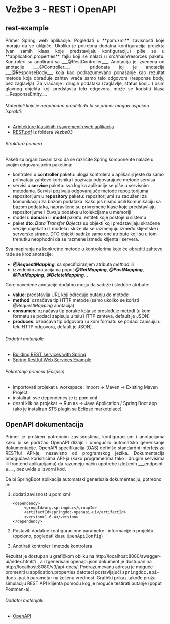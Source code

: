 # Vežbe 3 - REST i OpenAPI

## rest-example
<p style="text-align: justify;">Primer Spring web aplikacije. Pogledati u **pom.xml** zavisnosti koje moraju da se uključe. Ukoliko je potrebna dodatna konfiguracija projekta (van samih klasa koje predstavljaju konfiguraciju) piše se u **application.properties** fajlu koji se nalazi u src/main/resorces paketu.
Kontroleri su anotirani sa ___@RestController___. Anotacija je izvedena od anotacije ___@Controller___ i pridodata joj je anotacija ___@ResponseBody___ koja kao podrazumevano ponašanje kao rezultat metode koja obrađuje zahtev vraća samo telo odgovora (response body, bez zaglavlja). Za vraćanje i drugih podataka (zaglavlje, status kod,...) osim glavnog objekta koji predstavlja telo odgovora, može se koristiti klasa __ResponseEntity__.</p>

###### Materijali koje je neophodno proučiti da bi se primer mogao uspešno ispratiti:

* [Arhitekture klasičnih i savremenih web aplikacija](https://www.youtube.com/watch?v=XnEnUtSw8Rc)
* [REST.pdf](https://github.com/stojkovm/isara2021vezbe/blob/main/Vezbe03/REST.pdf) iz foldera _Vezbe03_

###### Struktura primera

Paketi su organizovani tako da se različite Spring komponente nalaze u svojim odgovarajućim paketima:

* kontroleri u __controller__ paketu: uloga kontrolera u aplikaciji jeste da samo prihvataju zahteve korisnika i pozivaju odgovarajuće metode servisa
* servisi u __service__ paketu: sva logika aplikacije se piše u servisnim metodama. Servisi pozivaju odgovarajuče metode repozitorijuma
* repozitorijum u __repository__ paketu: repozitorijumi su zaduženi za komunikaciju za bazom podataka. Kako još nismo učili komunikaciju sa bazom podataka, napravljene su privremene klase koje predstavljaju repozitorijume i čuvaju podatke u kolekcijama u memoriji
* model u __domain__ ili __model__ paketu: entiteti koje postoje u sistemu
* paket __dto__: _**D**ata **T**ransfer **O**bjects_ su objekti koji predstavljaju skraćene verzije objekata iz modela i služe da se razmenjuju između klijentske i serverske strane. DTO objekti sadrže samo one atribute koji su u tom trenutku neophodni da se razmene između klijenta i servera.

Sva mapiranja na konkretne metode u kontrolerima koje će obraditi zahteve rade se kroz anotacije:

* ___@RequestMapping___: sa specificiranjem atributa _method_ ili
* izvedenim anotacijama poput ___@GetMapping___, ___@PostMapping___, ___@PutMapping___, ___@DeleteMapping___...

Gore navedene anotacije dodatno mogu da sadrže i sledeće atribute:

* __value__:  predstavlja URL koji određuje putanju do metode
* __method__: označava tip HTTP metode (samo ukoliko se koristi _@RequestMapping_ anotacija)
* __consumes__: označava tip poruke koja se prosleđuje metodi (u kom formatu se podaci zapisuju u telu HTTP zahteva, default je JSON)
* __produces__: označava tip odgovora (u kom formatu se podaci zapisuju u telu HTTP odgovora, default je JSON).

###### Dodatni materijali:

* [Building REST services with Spring](https://spring.io/guides/tutorials/rest/)
* [Spring Restful Web Services Example](https://www.journaldev.com/2552/spring-rest-example-tutorial-spring-restful-web-services)

###### Pokretanje primera (Eclipse)

* importovati projekat u workspace: Import -> Maven -> Existing Maven Project
* instalirati sve dependency-je iz pom.xml
* desni klik na projekat -> Run as -> Java Application / Spring Boot app (ako je instaliran STS plugin sa Eclipse marketplace)


## OpenAPI dokumentacija

<p style="text-align: justify;">Primer je proširen potrebnim zavisnostima, konfiguracijom i anotacijama kako bi se podržao OpenAPI dizajn i omogućilo automatsko generisanje dokumentacije. OpenAPI specifikacija (OAS) definiše standardni interfejs za RESTful API-je, nezavisno od programskog jezika. Dokumentacija omogućava korisnicima API-ja (kako programerima tako i drugim servisima ili frontend aplikacijama) da razumeju način upotrebe izloženih ___endpoint-a___, bez uvida u izvorni kod. </p>

Da bi SpringBoot aplikacija automatski generisala dokumentaciju, potrebno je:

 1. dodati zavisnost u pom.xml
	```
	<dependency>  
		 <groupId>org.springdoc</groupId>  
		 <artifactId>springdoc-openapi-ui</artifactId>  
		 <version>1.6.4</version>  
	</dependency>
	```

 2. Postaviti dodatne konfiguracione parametre i informacije o projektu (opciono, pogledati klasu <span style="font-family:Courier;"> OpenApiConfig</span>)
 3. Anotirati kontroler i metode kontrolera

Rezultat je dostupan u grafičkom obliku na http://localhost:8080/swagger-ui/index.html#/ , a izgenerisani openapi.json dokument je dostupan na http://localhost:8080/v3/api-docs/. Podrazumevanu adresu je moguće promeniti u application.properties datoteci postavljajući  <span style="font-family:Courier;">springdoc.api-docs.path</span> parametar na željenu vrednost. Grafički prikaz takođe pruža simulaciju REST API klijenta pomoću kog je moguće testirati putanje (poput Postman-a).

###### Dodatni materijali:

* [OpenAPI](https://spec.openapis.org/oas/v3.1.0)
